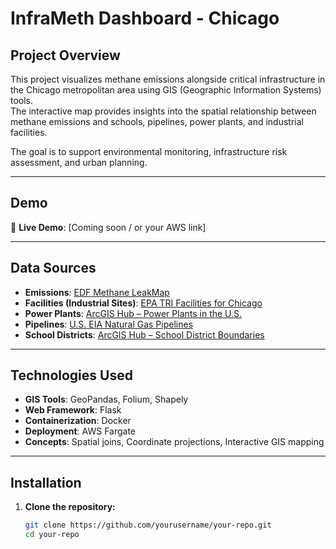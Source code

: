 # InfraMeth Dashboard - Chicago

## Project Overview
This project visualizes methane emissions alongside critical infrastructure in the Chicago metropolitan area using GIS (Geographic Information Systems) tools.  
The interactive map provides insights into the spatial relationship between methane emissions and schools, pipelines, power plants, and industrial facilities.

The goal is to support environmental monitoring, infrastructure risk assessment, and urban planning.

---

## Demo
🚀 **Live Demo**: [Coming soon / or your AWS link]

---

## Data Sources
- **Emissions**: [EDF Methane LeakMap](https://www.edf.org/climate/methane-leak-map)
- **Facilities (Industrial Sites)**: [EPA TRI Facilities for Chicago](https://www.epa.gov/toxics-release-inventory-tri-program/tri-basic-data-files)
- **Power Plants**: [ArcGIS Hub – Power Plants in the U.S.](https://hub.arcgis.com/datasets/arcgis-content::power-plants-in-the-u-s-/about)
- **Pipelines**: [U.S. EIA Natural Gas Pipelines](https://atlas.eia.gov/datasets/eia::natural-gas-interstate-and-intrastate-pipelines/about)
- **School Districts**: [ArcGIS Hub – School District Boundaries](https://hub.arcgis.com/datasets/arcgis-content::school-district-boundaries/about)

---

## Technologies Used
- **GIS Tools**: GeoPandas, Folium, Shapely
- **Web Framework**: Flask
- **Containerization**: Docker
- **Deployment**: AWS Fargate
- **Concepts**: Spatial joins, Coordinate projections, Interactive GIS mapping

---

## Installation

1. **Clone the repository:**
   ```bash
   git clone https://github.com/yourusername/your-repo.git
   cd your-repo
